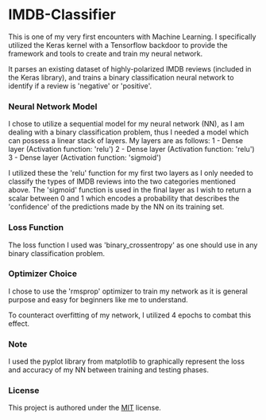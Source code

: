 # IMDB-Classifier
This is one of my very first encounters with Machine Learning. I specifically utilized the Keras kernel with a Tensorflow backdoor to provide the framework and tools to create and train my neural network. 

It parses an existing dataset of highly-polarized IMDB reviews (included in the Keras library), and trains a binary classification neural network to identify if a review is 'negative' or 'positive'. 

### Neural Network Model
I chose to utilize a sequential model for my neural network (NN), as I am dealing with a binary classification problem, thus I needed a model which can possess a linear stack of layers. 
My layers are as follows: 
1 - Dense layer (Activation function: 'relu')
2 - Dense layer (Activation function: 'relu')
3 - Dense layer (Activation function: 'sigmoid')

I utilized these the 'relu' function for my first two layers as I only needed to classify the types of IMDB reviews into the two categories mentioned above. The 'sigmoid' function is used in the final layer as I wish to return a scalar between 0 and 1 which encodes a probability that describes the 'confidence' of the predictions made by the NN on its training set.

### Loss Function
The loss function I used was 'binary_crossentropy' as one should use in any binary classification problem.

### Optimizer Choice
I chose to use the 'rmsprop' optimizer to train my network as it is general purpose and easy for beginners like me to understand.

To counteract overfitting of my network, I utilized 4 epochs to combat this effect. 

### Note
I used the pyplot library from matplotlib to graphically represent the loss and accuracy of my NN between training and testing phases.

### License
This project is authored under the [MIT](https://choosealicense.com/licenses/mit/) license.
